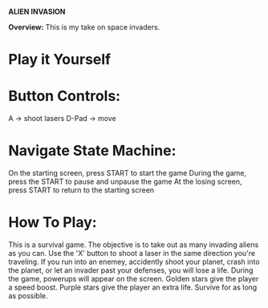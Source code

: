 
**ALIEN INVASION**

**Overview:** This is my take on space invaders.

# Play it Yourself

# Button Controls:

A -> shoot lasers
D-Pad -> move

# Navigate State Machine:

On the starting screen, press START to start the game
During the game, press the START to pause and unpause the game
At the losing screen, press START to return to the starting screen

# How To Play:

This is a survival game. The objective is to take out as many invading aliens as you can. Use the 'X' button
to shoot a laser in the same direction you're traveling. If you run into an enemey, accidently shoot your planet,
crash into the planet, or let an invader past your defenses, you will lose a life. During the game, powerups will appear on the screen.
Golden stars give the player a speed boost. Purple stars give the player an extra life. Survive for as long as possible.
